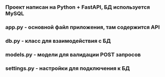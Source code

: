 ### Проект написан на Python + FastAPI, БД используется MySQL
### app.py - основной файл приложения, там содержится API
### db.py - класс для взаимодействия с БД
### models.py - модели для валидации POST запросов
### settings.py - настройки для подключения к БД
